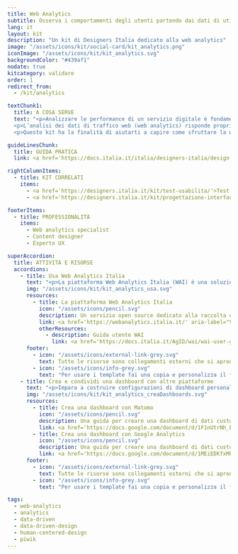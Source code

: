 ```yaml
---
title: Web Analytics
subtitle: Osserva i comportamenti degli utenti partendo dai dati di utilizzo del servizio
lang: it
layout: kit
description: "Un kit di Designers Italia dedicato alla web analytics"
image: "/assets/icons/kit/social-card/kit_analytics.png"
iconImage: "/assets/icons/kit/kit_analytics.svg"
backgroundColor: "#439af1"
nodate: true
kitcategory: validare
order: 1
redirect_from:
  - /kit/analytics

textChunk1:
  title: A COSA SERVE
  text: "<p>Analizzare le performance di un servizio digitale è fondamentale per capire quanto questo risponda in maniera adeguata ai bisogni degli utenti.</p>
  <p>L’analisi dei dati di traffico web (web analytics) risponde proprio a questa esigenza e le piattaforme per <strong>raccogliere informazioni sul comportamento degli utenti consentono di isolare preziosi dati qualitativi e quantitativi su come un servizio viene fruito</strong>. A seguito della raccolta dei dati, la loro segmentazione, interpretazione e condivisione con gli stakeholder, consentono poi di orientare le <strong>decisioni che riguardano design e re-design dei servizi</strong>, in ottica <em>data-driven</em>.</p>
  <p>Questo kit ha la finalità di aiutarti a capire come sfruttare la web analytics per comprendere come i tuoi utenti fruiscono i servizi. Ha inoltre l’obiettivo di mostrarti come i dati possono indirizzare azioni di ottimizzazione delle performance, utilizzando in primo luogo la piattaforma di web analytics open source - costruita ad hoc per la Pubblica Amministrazione - Web Analytics Italia (WAI).</p>"

guideLinesChunk:
  title: GUIDA PRATICA
  link: <a href='https://docs.italia.it/italia/designers-italia/design-linee-guida-docs/it/stabile/doc/user-research/web-analytics.html' target="_blank">Web analytics</a>

rightColumnItems:
  - title: KIT CORRELATI
    items:
      - <a href='https://designers.italia.it/kit/test-usabilita/'>Test di usabilità</a>
      - <a href='https://designers.italia.it/kit/progettazione-interfaccia/'>Progettazione interfaccia</a>

footerItems:
  - title: PROFESSIONALITÀ
    items:
      - Web analytics specialist
      - Content designer
      - Esperto UX

superAccordion:
  title: ATTIVITÀ E RISORSE
  accordions:
    - title: Usa Web Analytics Italia
      text: "<p>La piattaforma Web Analytics Italia (WAI) è una soluzione open source creata ad hoc dall'Agenzia per l'Italia Digitale per la raccolta e l'analisi dei dati di traffico dei siti web delle amministrazioni pubbliche.</p> <p>WAI ha la finalità di aiutare gli operatori della PA a migliorare l'usabilità dei <em>touchpoint</em> digitali grazie al monitoraggio continuo, l'elaborazione e la condivisione dei dati statistici di analisi web dei siti web aderenti al progetto, in completa aderenza alla normativa GDPR.</p>"
      img: "/assets/icons/kit/kit_analytics_usa.svg"
      resources:
        - title: La piattaforma Web Analytics Italia
          icon: "/assets/icons/pencil.svg"
          description: Un servizio open source dedicato alla raccolta e all'analisi dei dati di traffico dei servizi digitali della PA
          link: <a href='https://webanalytics.italia.it/' aria-label="Vai alla piattaforma WAI (link esterno)">Vai alla piattaforma WAI</a>
          otherResources:
            - description: Guida utente WAI
              link: <a href='https://docs.italia.it/AgID/wai/wai-user-guide-docs/it/stabile/index.html' target="_blank" aria-label="Vai alla risorsa (link esterno)" >Vai alla risorsa</a>
      footer:
        - icon: "/assets/icons/external-link-grey.svg"
          text: Tutte le risorse sono collegamenti esterni che si aprono in una nuova finestra.
        - icon: "/assets/icons/info-grey.svg"
          text: "Per usare i template fai una copia e personalizza il file: trovi le istruzioni nella prima pagina della risorsa."
    - title: Crea e condividi una dashboard con altre piattaforme
      text: "<p>Impara a costruire configurazioni di dashboard personalizzate con le principali piattaforme di web analytics: potrai visualizzare metriche e dimensioni d'analisi di tuo interesse nello stesso template e popolare i widget con i dati di performance di tuo interesse</p>"
      img: "/assets/icons/kit/kit_analytics_creaDashboards.svg"
      resources:
        - title: Crea una dashboard con Matomo
          icon: "/assets/icons/pencil.svg"
          description: Una guida per creare una dashboard di dati custom con il software open source Matomo
          link: <a href='https://docs.google.com/document/d/1F1nUtrNh_E5AkEfJSYcSnK0fEIWSr5tTiZ-ZTH5nai8/edit?usp=sharing' target="_blank" aria-label="Vai alla risorsa (link esterno)" >Vai alla risorsa</a>
        - title: Crea una dashboard con Google Analytics
          icon: "/assets/icons/pencil.svg"
          description: Una guida per creare una dashboard di dati custom con Google Analytics
          link: <a href='https://docs.google.com/document/d/1MEiEDKfxMh7c3-7BKx0WlvgIBRe5gXrFd0LqpVpNAhg/edit?usp=sharing' target="_blank" aria-label="Vai alla risorsa (link esterno)" >Vai alla risorsa</a>
      footer:
        - icon: "/assets/icons/external-link-grey.svg"
          text: Tutte le risorse sono collegamenti esterni che si aprono in una nuova finestra.
        - icon: "/assets/icons/info-grey.svg"
          text: "Per usare i template fai una copia e personalizza il file: trovi le istruzioni nella prima pagina della risorsa."

tags:
  - web-analytics
  - analytics
  - data-driven
  - data-driven-design
  - human-centered-design
  - piwik
---
```

